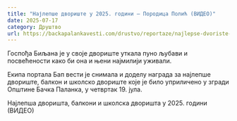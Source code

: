 ```yaml
---
title: "Најлепше двориште у 2025. години – Породица Полић (ВИДЕО)"
date: 2025-07-17
category: Друштво
url: https://backapalankavesti.com/drustvo/reportaze/najlepse-dvoriste-2025-porodica-polic-video/
---
```


Госпођа Биљана је у своје двориште уткала пуно љубави и посвећености како би она и њени најмилији уживали.

Екипа портала Бап вести је снимала и доделу награда за најлепше двориште, балкон и школско двориште које је било уприличено у згради Општине Бачка Паланка, у четвртак 19. јула.

Најлепша дворишта, балкони и школска дворишта у 2025. години (ВИДЕО)
